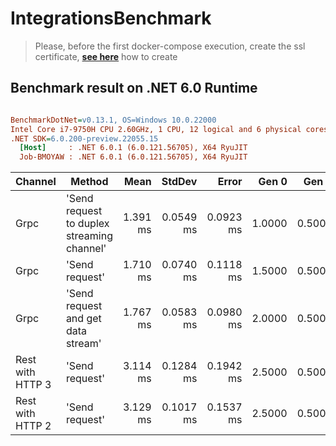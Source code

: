 # IntegrationsBenchmark

> Please, before the first docker-compose execution, create the ssl certificate, **[see here](certs/README.md)** how to create

## Benchmark result on .NET 6.0 Runtime

``` ini

BenchmarkDotNet=v0.13.1, OS=Windows 10.0.22000
Intel Core i7-9750H CPU 2.60GHz, 1 CPU, 12 logical and 6 physical cores
.NET SDK=6.0.200-preview.22055.15
  [Host]     : .NET 6.0.1 (6.0.121.56705), X64 RyuJIT
  Job-BMOYAW : .NET 6.0.1 (6.0.121.56705), X64 RyuJIT


```
|          Channel |                                     Method |     Mean |    StdDev |     Error |  Gen 0 |  Gen 1 | Allocated |
|----------------- |------------------------------------------- |---------:|----------:|----------:|-------:|-------:|----------:|
|             Grpc | &#39;Send request to duplex streaming channel&#39; | 1.391 ms | 0.0549 ms | 0.0923 ms | 1.0000 | 0.5000 |      8 KB |
|             Grpc |                             &#39;Send request&#39; | 1.710 ms | 0.0740 ms | 0.1118 ms | 1.5000 | 0.5000 |     12 KB |
|             Grpc |         &#39;Send request and get data stream&#39; | 1.767 ms | 0.0583 ms | 0.0980 ms | 2.0000 | 0.5000 |     13 KB |
| Rest with HTTP 3 |                             &#39;Send request&#39; | 3.114 ms | 0.1284 ms | 0.1942 ms | 2.5000 | 0.5000 |     15 KB |
| Rest with HTTP 2 |                             &#39;Send request&#39; | 3.129 ms | 0.1017 ms | 0.1537 ms | 2.5000 | 0.5000 |     15 KB |
